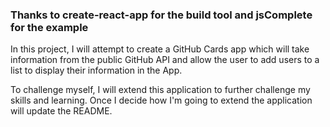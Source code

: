 

### Thanks to create-react-app for the build tool and jsComplete for the example

In this project, I will attempt to create a GitHub Cards app which will take information from the public GitHub API and allow the user to add users to a list to display their information in the App.

To challenge myself, I will extend this application to further challenge my skills and learning. Once I decide how I'm going to extend the application will update the README.

